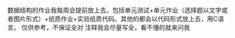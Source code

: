 数据结构的作业我每周会提前放上去，包括单元测试+单元作业（选择题以文字或者图片形式）+纸质作业+实验纸质代码。其他的都会以代码形式放上去，用C语言。
仅供参考，不保证全对
注释我会尽量写全，看不懂的就来问我
